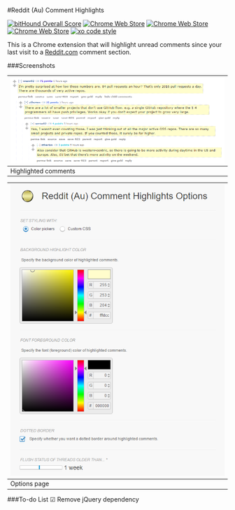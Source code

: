 #Reddit (Au) Comment Highlights

[![bitHound Overall Score](https://www.bithound.io/github/easyfuckingpeasy/BitFlags/badges/score.svg)](https://www.bithound.io/github/easyfuckingpeasy/chrome-reddit-comment-highlights)
[![Chrome Web Store](https://img.shields.io/chrome-web-store/v/jeodebnjeecpbmbgimbpinccfkihhjid.svg?maxAge=2592000)]()
[![Chrome Web Store](https://img.shields.io/chrome-web-store/d/jeodebnjeecpbmbgimbpinccfkihhjid.svg?maxAge=2592000)]()
[![Chrome Web Store](https://img.shields.io/chrome-web-store/rating/jeodebnjeecpbmbgimbpinccfkihhjid.svg?maxAge=2592000)]()
[![xo code style](https://img.shields.io/badge/code%20style-%20XO-67d5c5.svg)](https://github.com/sindresorhus/xo)

This is a Chrome extension that will highlight unread comments since your last visit to a [Reddit.com](https://www.reddit.com) comment section.

###Screenshots

![](img/Screenshot_highlight.png) |
--------------------------------- |
Highlighted comments              |

![](img/Screenshot_options.png)   |
--------------------------------- |
Options page                      |

###To-do List
☑ Remove jQuery dependency
